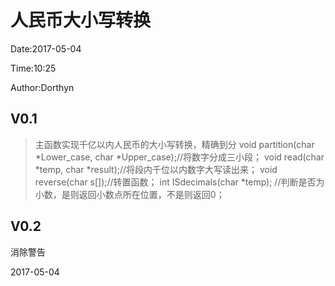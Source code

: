 # 人民币大小写转换

Date:2017-05-04

Time:10:25

Author:Dorthyn

## V0.1

> 主函数实现千亿以内人民币的大小写转换，精确到分
> void partition(char *Lower_case, char *Upper_case);//将数字分成三小段；
> void read(char *temp, char *result);//将段内千位以内数字大写读出来；
> void reverse(char s[]);//转置函数；
> int ISdecimals(char *temp); //判断是否为小数，是则返回小数点所在位置，不是则返回0；

## V0.2

消除警告

2017-05-04